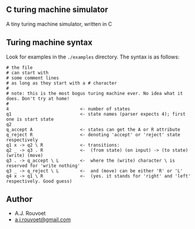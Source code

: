 
C turing machine simulator
--------------------------

A tiny turing machine simulator, written in C

Turing machine syntax
---------------------

Look for examples in the `./examples` directory.
The syntax is as follows:

	# the file
	# can start with
	# some comment lines
	# as long as they start with a # character
	#
	# note: this is the most bogus turing machine ever. No idea what it does. Don't try at home!
	#
	4							<- number of states
	q1							<- state names (parser expects 4); first one is start state
	q2
	q_accept A					<- states can get the A or R attribute
	q_reject R					<- denoting 'accept' or 'reject' state respectively
	q1 x -> q2 \ R				<- transitions:
	q2 _ -> q3 . R				<-	(from state) (on input) -> (to state) (write) (move)
	q3 . -> q_accept \ L		<-	where the (write) character \ is reserved for 'write nothing'
	q3 _ -> q_reject \ L		<- 	and (move) can be either 'R' or 'L'
	q4 x -> q1 \ R				<- 	(yes. it stands for 'right' and 'left' respectively. Good guess)

Author
------

+ A.J. Rouvoet
+ a.j.rouvoet@gmail.com
